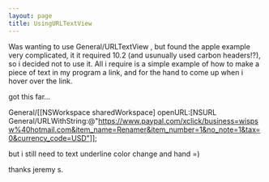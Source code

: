```yaml
---
layout: page
title: UsingURLTextView
---
```


Was wanting to use General/URLTextView , but found the apple example very complicated, it it required 10.2 (and usunually used carbon headers!?), so i decided not to use it. All i require is a simple example of how to make a piece of text in my program a link, and for the hand to come up when i hover over the link.

got this far...

General/[[NSWorkspace sharedWorkspace] openURL:[NSURL General/URLWithString:@"https://www.paypal.com/xclick/business=wispsw%40hotmail.com&item_name=Renamer&item_number=1&no_note=1&tax=0&currency_code=USD"]];

but i still need to text underline color change and hand =)

thanks
jeremy s.
